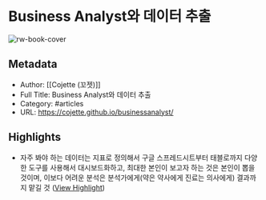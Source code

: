 # Business Analyst와 데이터 추출

![rw-book-cover](https://readwise-assets.s3.amazonaws.com/static/images/article3.5c705a01b476.png)

## Metadata
- Author: [[Cojette (꼬젯)]]
- Full Title: Business Analyst와 데이터 추출
- Category: #articles
- URL: https://cojette.github.io/businessanalyst/

## Highlights
- 자주 봐야 하는 데이터는 지표로 정의해서 구글 스프레드시트부터 태블로까지 다양한 도구를 사용해서 대시보드화하고, 최대한 본인이 보고자 하는 것은 본인이 뽑을 것이며, 이보다 어려운 분석은 분석가에게(약은 약사에게 진료는 의사에게) 결과까지 맡길 것 ([View Highlight](https://instapaper.com/read/951054323/6299031))
